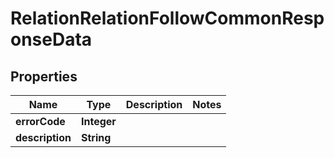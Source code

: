 # RelationRelationFollowCommonResponseData

## Properties
Name | Type | Description | Notes
------------ | ------------- | ------------- | -------------
**errorCode** | **Integer** |  | 
**description** | **String** |  | 
